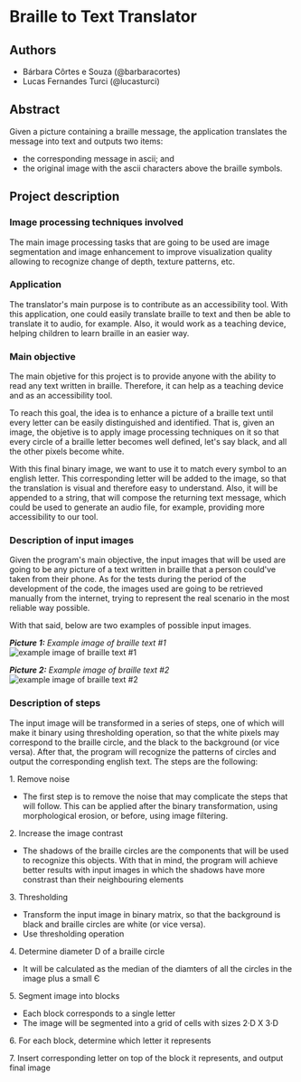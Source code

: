 # Braille to Text Translator

## Authors 
- Bárbara Côrtes e Souza (@barbaracortes)
- Lucas Fernandes Turci  (@lucasturci)

## Abstract
Given a picture containing a braille message, the application translates the message into text and outputs two items:
- the corresponding message in ascii; and
- the original image with the ascii characters above the braille symbols.

## Project description

### Image processing techniques involved
The main image processing tasks that are going to be used are image segmentation and image enhancement to improve visualization quality allowing to recognize change of depth, texture patterns, etc.

### Application
The translator's main purpose is to contribute as an accessibility tool. With this application, one could easily translate braille to text and then be able to translate it to audio, for example. Also, it would work as a teaching device, helping children to learn braille in an easier way.

### Main objective
The main objetive for this project is to provide anyone with the ability to read any text written in braille. Therefore, it can help as a teaching device and as an accessibility tool.

To reach this goal, the idea is to enhance a picture of a braille text until every letter can be easily distinguished and identified. That is, given an image, the objetive is to apply image processing techniques on it so that every circle of a braille letter becomes well defined, let's say black, and all the other pixels become white.

With this final binary image, we want to use it to match every symbol to an english letter. This corresponding letter will be added to the image, so that the translation is visual and therefore easy to understand. Also, it will be appended to a string, that will compose the returning text message, which could be used to generate an audio file, for example, providing more accessibility to our tool.  

### Description of input images
Given the program's main objective, the input images that will be used are going to be any picture of a text written in braille that a person could've taken from their phone. As for the tests during the period of the development of the code, the images used are going to be retrieved manually from the internet, trying to represent the real scenario in the most reliable way possible. 

With that said, below are two examples of possible input images. 

<i><strong>Picture 1:</strong> Example image of braille text #1</i><br>
![example image of braille text #1](https://raw.githubusercontent.com/lucasturci/BrailleTextTranslator/master/images/1.jpg) 

<i><strong>Picture 2:</strong> Example image of braille text #2</i><br>
![example image of braille text #2](https://raw.githubusercontent.com/lucasturci/BrailleTextTranslator/master/images/1.png) 

### Description of steps

The input image will be transformed in a series of steps, one of which will make it binary using thresholding operation, so that the white pixels may correspond to the braille circle, and the black to the background (or vice versa). After that, the program will recognize the patterns of circles and output the corresponding english text. The steps are the following: 

1\. Remove noise
- The first step is to remove the noise that may complicate the steps that will follow. This can be applied after the binary transformation, using morphological erosion, or before, using image filtering.

2\. Increase the image contrast
- The shadows of the braille circles are the components that will be used to recognize this objects. With that in mind, the program will achieve better results with input images in which the shadows have more constrast than their neighbouring elements

3\. Thresholding
- Transform the input image in binary matrix, so that the background is black and braille circles are white (or vice versa).
- Use thresholding operation 

4\. Determine diameter D of a braille circle 
- It will be calculated as the median of the diamters of all the circles in the image plus a small Є

5\. Segment image into blocks
- Each block corresponds to a single letter
- The image will be segmented into a grid of cells with sizes 2·D X 3·D  

6\. For each block, determine which letter it represents 

7\. Insert corresponding letter on top of the block it represents, and output final image
